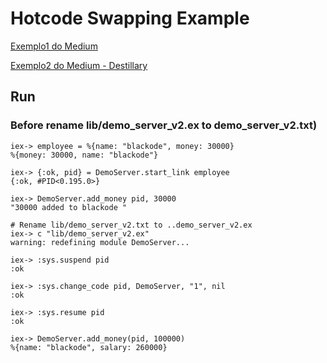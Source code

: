 # Hotcode Swapping Example

[ Exemplo1 do Medium ]( https://medium.com/blackode/how-to-perform-hot-code-swapping-in-elixir-afc824860012 )

[ Exemplo2 do Medium - Destillary ]( https://medium.com/blackode/how-to-perform-hot-code-swapping-using-distillery-2-a-live-demo-genserver-state-update-53d8344d9147 )


## Run

### Before rename lib/demo_server_v2.ex to demo_server_v2.txt)


```iex -S Mix
iex-> employee = %{name: "blackode", money: 30000}
%{money: 30000, name: "blackode"}

iex-> {:ok, pid} = DemoServer.start_link employee
{:ok, #PID<0.195.0>}

iex-> DemoServer.add_money pid, 30000
"30000 added to blackode "

# Rename lib/demo_server_v2.txt to ..demo_server_v2.ex
iex-> c "lib/demo_server_v2.ex"
warning: redefining module DemoServer...

iex-> :sys.suspend pid
:ok

iex-> :sys.change_code pid, DemoServer, "1", nil
:ok

iex-> :sys.resume pid
:ok

iex-> DemoServer.add_money(pid, 100000)
%{name: "blackode", salary: 260000}

```

